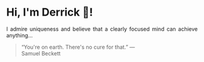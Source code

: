 # Hi, I'm Derrick 👋!
<p align="justify">I admire uniqueness and believe that a clearly focused mind can achieve anything...</p> 
<!-- #quote-start -->
<blockquote>&ldquo;You're on earth. There's no cure for that.&rdquo; &mdash; <footer>Samuel Beckett</footer></blockquote>
<!-- #quote-end -->
